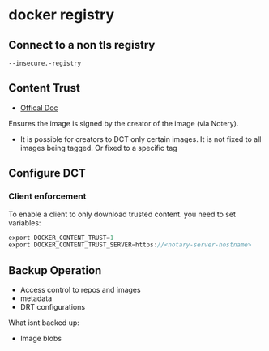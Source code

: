 # docker registry

## Connect to a non tls registry

`--insecure.-registry`

## Content Trust

- [Offical Doc](https://docs.docker.com/engine/security/trust/content_trust/)

Ensures the image is signed by the creator of the image (via Notery).

- It is possible for creators to DCT only certain images. It is not fixed to all images being tagged. Or fixed to a specific tag

## Configure DCT

### Client enforcement

To enable a client to only download trusted content. you need to set variables:

``` c#
export DOCKER_CONTENT_TRUST=1
export DOCKER_CONTENT_TRUST_SERVER=https://<notary-server-hostname>
```

## Backup Operation

- Access control to repos and images
- metadata
- DRT configurations

What isnt backed up:

- Image blobs

